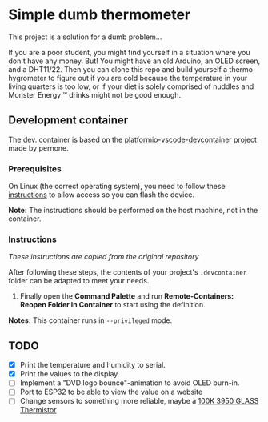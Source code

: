 # Simple dumb thermometer
This project is a solution for a dumb problem...

If you are a poor student, you might find yourself in a situation where you don't have any money. But! You might have an old Arduino, an OLED screen, and a DHT11/22. Then you can clone this repo and build yourself a thermo-hygrometer to figure out if you are cold because the temperature in your living quarters is too low, or if your diet is solely comprised of nuddles and Monster Energy &trade; drinks might not be good enough.

## Development container

The dev. container is based on the [platformio-vscode-devcontainer](https://github.com/prenone/platformio-vscode-devcontainer/tree/master) project made by pernone.

### Prerequisites

On Linux (the correct operating system), you need to follow these [instructions](https://docs.platformio.org/en/latest/core/installation/udev-rules.html) to allow access so you can flash the device.

**Note:** The instructions should be performed on the host machine, not in the container.

### Instructions

*These instructions are copied from the original repository*

After following these steps, the contents of your project's `.devcontainer` folder can be adapted to meet your needs.

1. Finally open the **Command Palette** and run **Remote-Containers: Reopen Folder in Container** to start using the definition.

**Notes:** This container runs in `--privileged` mode.

## TODO

- [x] Print the temperature and humidity to serial.
- [x] Print the values to the display.
- [ ] Implement a "DVD logo bounce"-animation to avoid OLED burn-in.
- [ ] Port to ESP32 to be able to view the value on a website
- [ ] Change sensors to something more reliable, maybe a [100K 3950 GLASS Thermistor](https://www.trianglelab.net/products/100k-3950-glass-thermistor)
